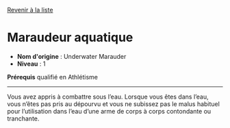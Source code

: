[Revenir à la liste](list.md)

# Maraudeur aquatique

 * **Nom d'origine** : Underwater Marauder
 * **Niveau** : 1


<p><strong>Prérequis</strong> qualifié en Athlétisme</p>
<hr>
<p>Vous avez appris à combattre sous l’eau. Lorsque vous êtes dans l’eau, vous n’êtes pas pris au dépourvu et vous ne subissez pas le malus habituel pour l’utilisation dans l’eau d’une arme de corps à corps contondante ou tranchante.</p>